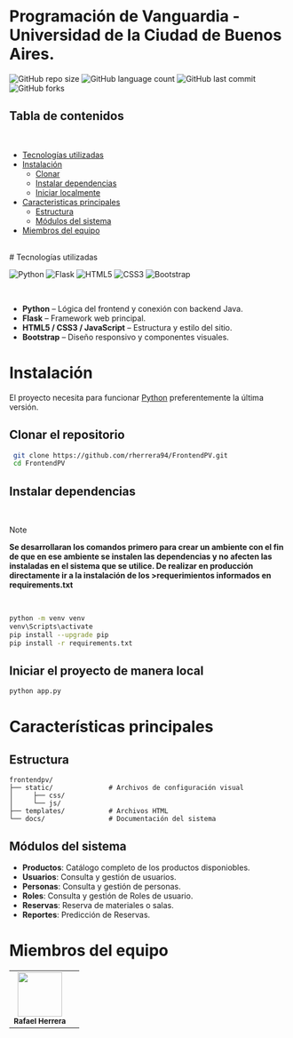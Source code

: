 # Programación de Vanguardia - Universidad de la Ciudad de Buenos Aires.
![GitHub repo size](https://img.shields.io/github/repo-size/rherrera94/FrontendPV?style=for-the-badge)
![GitHub language count](https://img.shields.io/github/languages/count/rherrera94/FrontendPV?style=for-the-badge)
![GitHub last commit](https://img.shields.io/github/last-commit/rherrera94/FrontendPV?style=for-the-badge)
![GitHub forks](https://img.shields.io/github/forks/rherrera94/FrontendPV?style=for-the-badge)
<br>


## Tabla de contenidos
<br>

- [Tecnologías utilizadas](#Tecnologías-utilizadas)
- [Instalación](#Instalación)
   - [Clonar](#Clonar-el-repositorio)
   - [Instalar dependencias](#Instalar-dependencias)
   - [Iniciar localmente](#Iniciar-el-proyecto-de-manera-local)
- [Caracteristicas principales](#Características-principales)
   - [Estructura](#Estructura)
   - [Módulos del sistema](#Módulos-del-sistema)
- [Miembros del equipo](#Miembros-del-equipo)

<br>
# Tecnologías utilizadas
<br>

![Python](https://img.shields.io/badge/Python-3776AB?style=for-the-badge&logo=python&logoColor=white)
![Flask](https://img.shields.io/badge/Flask-000000?style=for-the-badge&logo=flask&logoColor=white)
![HTML5](https://img.shields.io/badge/HTML5-E34F26?style=for-the-badge&logo=html5&logoColor=white)
![CSS3](https://img.shields.io/badge/CSS3-1572B6?style=for-the-badge&logo=css3&logoColor=white)
![Bootstrap](https://img.shields.io/badge/Bootstrap-7952B3?style=for-the-badge&logo=bootstrap&logoColor=white)


<br>

- **Python** – Lógica del frontend y conexión con backend Java.
- **Flask** – Framework web principal.
- **HTML5 / CSS3 / JavaScript** – Estructura y estilo del sitio.
- **Bootstrap** – Diseño responsivo y componentes visuales.


# Instalación

 
El proyecto necesita para funcionar [Python](https://www.python.org/downloads/) preferentemente la última versión.


## Clonar el repositorio

   ```bash
    git clone https://github.com/rherrera94/FrontendPV.git
    cd FrontendPV
   ```
## Instalar dependencias

<br>

> [!NOTE] 
> **Se desarrollaran los comandos primero para crear un ambiente con el fin de que en ese ambiente se instalen las dependencias
> y no afecten las instaladas en el sistema que se utilice. De realizar en producción directamente ir a la instalación de los >requerimientos
>informados en requirements.txt**
<br>

```bash
python -m venv venv
venv\Scripts\activate
pip install --upgrade pip
pip install -r requirements.txt

```

## Iniciar el proyecto de manera local

```bash
python app.py
```
# Características principales

## Estructura

```
frontendpv/
├── static/              # Archivos de configuración visual
│     ├── css/
│     └── js/   
├── templates/           # Archivos HTML
└── docs/                # Documentación del sistema
```
## Módulos del sistema
- **Productos**: Catálogo completo de los productos disponiobles.
- **Usuarios**: Consulta y gestión de usuarios.
- **Personas**: Consulta y gestión de personas.
- **Roles**: Consulta y gestión de Roles de usuario.
- **Reservas**: Reserva de materiales o salas.
- **Reportes**: Predicción de Reservas.

# Miembros del equipo
<table>
  <tr>
    <td align="center">
         <a href="https://github.com/rherrera94"><img src="https://avatars.githubusercontent.com/u/67210471?s=400&u=6a2ce8477fd073ddcd6c15add1e92aadbca22a03&v=4" width="80" height="80" /></a><br>
         <sub><b>Rafael Herrera</b></sub>
    </td>
    <td align="center"> 
    </td>
  </tr>
</table>
